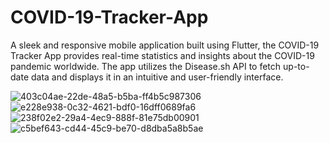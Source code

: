 # COVID-19-Tracker-App
A sleek and responsive mobile application built using Flutter, the COVID-19 Tracker App provides real-time statistics and insights about the COVID-19 pandemic worldwide. The app utilizes the Disease.sh API to fetch up-to-date data and displays it in an intuitive and user-friendly interface.


![403c04ae-22de-48a5-b5ba-ff4b5c987306](https://github.com/user-attachments/assets/5268fec5-fcca-426e-9ae4-c8188572a9e3)
![e228e938-0c32-4621-bdf0-16dff0689fa6](https://github.com/user-attachments/assets/6b87b548-42e2-452a-b950-21d198f198d2)
![238f02e2-29a4-4ec9-888f-81e75db00901](https://github.com/user-attachments/assets/5bebfb2d-0b42-48e4-a2d1-4a120f0eae41)
![c5bef643-cd44-45c9-be70-d8dba5a8b5ae](https://github.com/user-attachments/assets/9ba670a3-a431-44b7-892d-f87e2e441cae)
